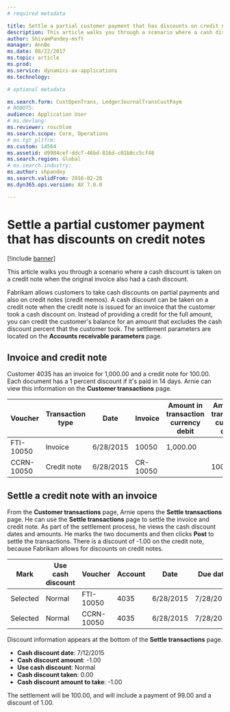 ```yaml
---
# required metadata

title: Settle a partial customer payment that has discounts on credit notes
description: This article walks you through a scenario where a cash discount is taken on a credit note when the original invoice also had a cash discount. 
author: ShivamPandey-msft
manager: AnnBe
ms.date: 08/22/2017
ms.topic: article
ms.prod: 
ms.service: dynamics-ax-applications
ms.technology: 

# optional metadata

ms.search.form: CustOpenTrans, LedgerJournalTransCustPaym
# ROBOTS: 
audience: Application User
# ms.devlang: 
ms.reviewer: roschlom
ms.search.scope: Core, Operations
# ms.tgt_pltfrm: 
ms.custom: 14564
ms.assetid: d9984cef-ddcf-46bd-816d-c01b8cc5cf48
ms.search.region: Global
# ms.search.industry: 
ms.author: shpandey
ms.search.validFrom: 2016-02-28
ms.dyn365.ops.version: AX 7.0.0

---
```


# Settle a partial customer payment that has discounts on credit notes

[!include [banner](../includes/banner.md)]

This article walks you through a scenario where a cash discount is taken on a credit note when the original invoice also had a cash discount. 

Fabrikam allows customers to take cash discounts on partial payments and also on credit notes (credit memos). A cash discount can be taken on a credit note when the credit note is issued for an invoice that the customer took a cash discount on. Instead of providing a credit for the full amount, you can credit the customer's balance for an amount that excludes the cash discount percent that the customer took. The settlement parameters are located on the **Accounts receivable parameters** page.

## Invoice and credit note
Customer 4035 has an invoice for 1,000.00 and a credit note for 100.00. Each document has a 1 percent discount if it's paid in 14 days. Arnie can view this information on the **Customer transactions** page.

| Voucher    | Transaction type | Date      | Invoice  | Amount in transaction currency debit | Amount in transaction currency credit | Balance  | Currency |
|------------|------------------|-----------|----------|--------------------------------------|---------------------------------------|----------|----------|
| FTI-10050  | Invoice          | 6/28/2015 | 10050    | 1,000.00                             |                                       | 1,000.00 | USD      |
| CCRN-10050 | Credit note      | 6/28/2015 | CR-10050 |                                      | 100.00                                | -100.00  | USD      |

## Settle a credit note with an invoice
From the **Customer transactions** page, Arnie opens the **Settle transactions** page. He can use the **Settle transactions** page to settle the invoice and credit note. As part of the settlement process, he views the cash discount dates and amounts. He marks the two documents and then clicks **Post** to settle the transactions. There is a discount of -1.00 on the credit note, because Fabrikam allows for discounts on credit notes.

| Mark     | Use cash discount | Voucher    | Account | Date      | Due date  | Invoice  | Amount in transaction currency | Currency | Amount to settle |
|----------|-------------------|------------|---------|-----------|-----------|----------|--------------------------------|----------|------------------|
| Selected | Normal            | FTI-10050  | 4035    | 6/28/2015 | 7/28/2015 | 10050    | 1,000.00                       | USD      | 990.00           |
| Selected | Normal            | CCRN-10050 | 4035    | 6/28/2015 | 7/28/2015 | CR-10050 | -100.00                        | USD      | -99.00           |

Discount information appears at the bottom of the **Settle transactions** page.

- **Cash discount date**: 7/12/2015 
- **Cash discount amount**: -1.00     
- **Use cash discount**: Normal    
- **Cash discount taken**: 0.00      
- **Cash discount amount to take**: -1.00     

The settlement will be 100.00, and will include a payment of 99.00 and a discount of 1.00.



